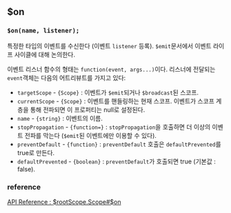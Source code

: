 ## $on


### `$on(name, listener);`

특정한 타입의 이벤트를 수신한다 (이벤트 `listener` 등록). `$emit`문서에서 이벤트 라이프 사이클에 대해 논의한다.

이벤트 리스너 함수의 형태는 `function(event, args...)`이다. 리스너에 전달되는 `event`객체는 다음의 어트리뷰트를 가지고 있다:

- `targetScope` - `{Scope}` : 이벤트가 `$emit`되거나 `$broadcast`된 스코프.
- `currentScope` - `{Scope}` : 이벤트를 핸들링하는 현재 스코프. 이벤트가 스코프 계층을 통해 전파되면 이 프로퍼티는 null로 설정된다.
- `name` - `{string}` : 이벤트의 이름.
- `stopPropagation` - `{function=}` : `stopPropagation`을 호출하면 더 이상의 이벤트 전파를 막는다 (`$emit`된 이벤트에만 이용할 수 있다).
- `preventDefault` - `{function}` : `preventDefault` 호출은 `defaultPrevented`를 true로 만든다.
- `defaultPrevented` - `{boolean}` : `preventDefault`가 호출되면 true (기본값 : false).


### reference

[API Reference : $rootScope.Scope#$on](https://docs.angularjs.org/api/ng/type/$rootScope.Scope#$on)
